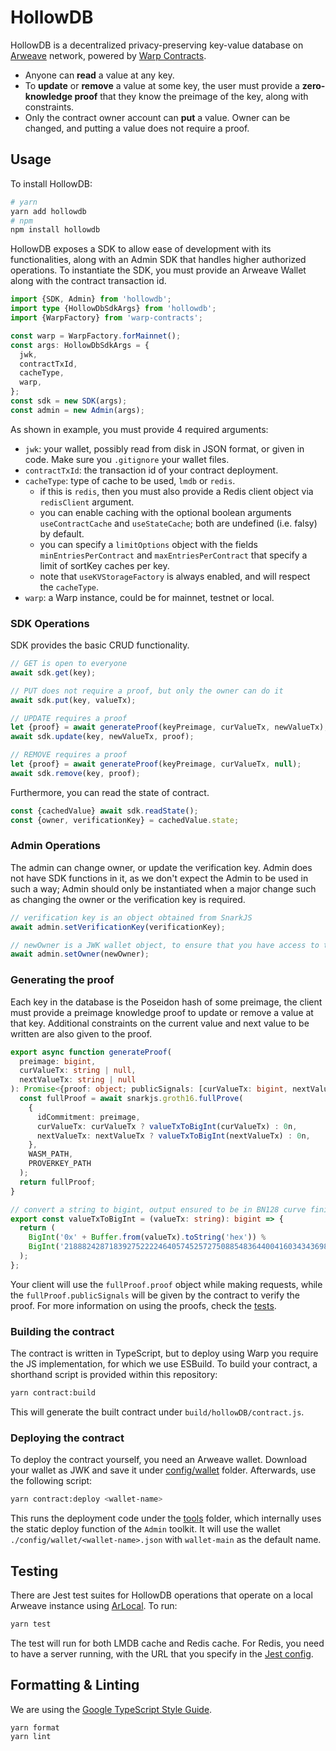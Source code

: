 # HollowDB

HollowDB is a decentralized privacy-preserving key-value database on [Arweave](https://www.arweave.org/) network, powered by [Warp Contracts](https://warp.cc/).

- Anyone can **read** a value at any key.
- To **update** or **remove** a value at some key, the user must provide a **zero-knowledge proof** that they know the preimage of the key, along with constraints.
- Only the contract owner account can **put** a value. Owner can be changed, and putting a value does not require a proof.

## Usage

To install HollowDB:

```bash
# yarn
yarn add hollowdb
# npm
npm install hollowdb
```

HollowDB exposes a SDK to allow ease of development with its functionalities, along with an Admin SDK that handles higher authorized operations. To instantiate the SDK, you must provide an Arweave Wallet along with the contract transaction id.

```ts
import {SDK, Admin} from 'hollowdb';
import type {HollowDbSdkArgs} from 'hollowdb';
import {WarpFactory} from 'warp-contracts';

const warp = WarpFactory.forMainnet();
const args: HollowDbSdkArgs = {
  jwk,
  contractTxId,
  cacheType,
  warp,
};
const sdk = new SDK(args);
const admin = new Admin(args);
```

As shown in example, you must provide 4 required arguments:

- `jwk`: your wallet, possibly read from disk in JSON format, or given in code. Make sure you `.gitignore` your wallet files.
- `contractTxId`: the transaction id of your contract deployment.
- `cacheType`: type of cache to be used, `lmdb` or `redis`.
  - if this is `redis`, then you must also provide a Redis client object via `redisClient` argument.
  - you can enable caching with the optional boolean arguments `useContractCache` and `useStateCache`; both are undefined (i.e. falsy) by default.
  - you can specify a `limitOptions` object with the fields `minEntriesPerContract` and `maxEntriesPerContract` that specify a limit of sortKey caches per key.
  - note that `useKVStorageFactory` is always enabled, and will respect the `cacheType`.
- `warp`: a Warp instance, could be for mainnet, testnet or local.

### SDK Operations

SDK provides the basic CRUD functionality.

```ts
// GET is open to everyone
await sdk.get(key);

// PUT does not require a proof, but only the owner can do it
await sdk.put(key, valueTx);

// UPDATE requires a proof
let {proof} = await generateProof(keyPreimage, curValueTx, newValueTx);
await sdk.update(key, newValueTx, proof);

// REMOVE requires a proof
let {proof} = await generateProof(keyPreimage, curValueTx, null);
await sdk.remove(key, proof);
```

Furthermore, you can read the state of contract.

```ts
const {cachedValue} await sdk.readState();
const {owner, verificationKey} = cachedValue.state;
```

### Admin Operations

The admin can change owner, or update the verification key. Admin does not have SDK functions in it, as we don't expect the Admin to be used in such a way; Admin should only be instantiated when a major change such as changing the owner or the verification key is required.

```ts
// verification key is an object obtained from SnarkJS
await admin.setVerificationKey(verificationKey);

// newOwner is a JWK wallet object, to ensure that you have access to the new owner
await admin.setOwner(newOwner);
```

### Generating the proof

Each key in the database is the Poseidon hash of some preimage, the client must provide a preimage knowledge proof to update or remove a value at that key. Additional constraints on the current value and next value to be written are also given to the proof.

```ts
export async function generateProof(
  preimage: bigint,
  curValueTx: string | null,
  nextValueTx: string | null
): Promise<{proof: object; publicSignals: [curValueTx: bigint, nextValueTx: bigint, key: bigint]}> {
  const fullProof = await snarkjs.groth16.fullProve(
    {
      idCommitment: preimage,
      curValueTx: curValueTx ? valueTxToBigInt(curValueTx) : 0n,
      nextValueTx: nextValueTx ? valueTxToBigInt(nextValueTx) : 0n,
    },
    WASM_PATH,
    PROVERKEY_PATH
  );
  return fullProof;
}

// convert a string to bigint, output ensured to be in BN128 curve finite field
export const valueTxToBigInt = (valueTx: string): bigint => {
  return (
    BigInt('0x' + Buffer.from(valueTx).toString('hex')) %
    BigInt('21888242871839275222246405745257275088548364400416034343698204186575808495617')
  );
};
```

Your client will use the `fullProof.proof` object while making requests, while the `fullProof.publicSignals` will be given by the contract to verify the proof. For more information on using the proofs, check the [tests](./tests/hollowdb.test.ts).

### Building the contract

The contract is written in TypeScript, but to deploy using Warp you require the JS implementation, for which we use ESBuild. To build your contract, a shorthand script is provided within this repository:

```sh
yarn contract:build
```

This will generate the built contract under `build/hollowDB/contract.js`.

### Deploying the contract

To deploy the contract yourself, you need an Arweave wallet. Download your wallet as JWK and save it under [config/wallet](./config/wallet/) folder. Afterwards, use the following script:

```bash
yarn contract:deploy <wallet-name>
```

This runs the deployment code under the [tools](./src/tools/) folder, which internally uses the static deploy function of the `Admin` toolkit. It will use the wallet `./config/wallet/<wallet-name>.json` with `wallet-main` as the default name.

## Testing

There are Jest test suites for HollowDB operations that operate on a local Arweave instance using [ArLocal](https://www.npmjs.com/package/arlocal). To run:

```sh
yarn test
```

The test will run for both LMDB cache and Redis cache. For Redis, you need to have a server running, with the URL that you specify in the [Jest config](./jest.config.cjs).

## Formatting & Linting

We are using the [Google TypeScript Style Guide](https://google.github.io/styleguide/tsguide.html).

```sh
yarn format
yarn lint
```

